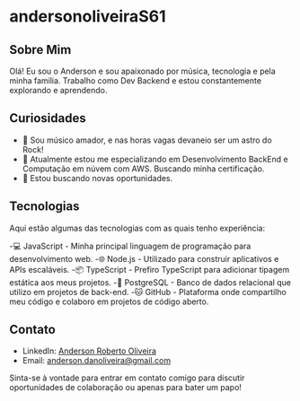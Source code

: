 # andersonoliveiraS61

## Sobre Mim
Olá! Eu sou o Anderson e sou apaixonado por música, tecnologia e pela minha família. Trabalho como Dev Backend e estou constantemente explorando e aprendendo.


## Curiosidades
- 🌟 Sou músico amador, e nas horas vagas devaneio ser um astro do Rock! 
- 🚀 Atualmente estou me especializando em Desenvolvimento BackEnd e Computação em núvem com AWS. Buscando minha certificação.
- 🎯 Estou buscando novas oportunidades. 

## Tecnologias
Aqui estão algumas das tecnologias com as quais tenho experiência:

-💻 JavaScript - Minha principal linguagem de programação para desenvolvimento web.
-🌐 Node.js - Utilizado para construir aplicativos e APIs escaláveis.
-📦 TypeScript - Prefiro TypeScript para adicionar tipagem estática aos meus projetos.
-🐘 PostgreSQL - Banco de dados relacional que utilizo em projetos de back-end.
-🐱 GitHub - Plataforma onde compartilho meu código e colaboro em projetos de código aberto.
  

## Contato
- LinkedIn: [Anderson Roberto Oliveira](https://www.linkedin.com/in/anderson-roberto-s61/)
- Email: anderson.danoliveira@gmail.com

Sinta-se à vontade para entrar em contato comigo para discutir oportunidades de colaboração ou apenas para bater um papo!

